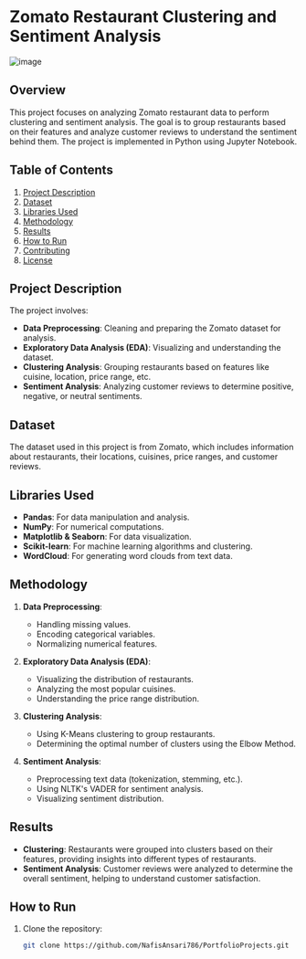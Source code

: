 # Zomato Restaurant Clustering and Sentiment Analysis

![image](https://github.com/user-attachments/assets/22e18428-f745-4e31-933f-15b7b6e8cb0c)



## Overview
This project focuses on analyzing Zomato restaurant data to perform clustering and sentiment analysis. The goal is to group restaurants based on their features and analyze customer reviews to understand the sentiment behind them. The project is implemented in Python using Jupyter Notebook.

## Table of Contents
1. [Project Description](#project-description)
2. [Dataset](#dataset)
3. [Libraries Used](#libraries-used)
4. [Methodology](#methodology)
5. [Results](#results)
6. [How to Run](#how-to-run)
7. [Contributing](#contributing)
8. [License](#license)

## Project Description
The project involves:
- **Data Preprocessing**: Cleaning and preparing the Zomato dataset for analysis.
- **Exploratory Data Analysis (EDA)**: Visualizing and understanding the dataset.
- **Clustering Analysis**: Grouping restaurants based on features like cuisine, location, price range, etc.
- **Sentiment Analysis**: Analyzing customer reviews to determine positive, negative, or neutral sentiments.

## Dataset
The dataset used in this project is from Zomato, which includes information about restaurants, their locations, cuisines, price ranges, and customer reviews.

## Libraries Used
- **Pandas**: For data manipulation and analysis.
- **NumPy**: For numerical computations.
- **Matplotlib & Seaborn**: For data visualization.
- **Scikit-learn**: For machine learning algorithms and clustering.
- **WordCloud**: For generating word clouds from text data.

## Methodology
1. **Data Preprocessing**:
   - Handling missing values.
   - Encoding categorical variables.
   - Normalizing numerical features.

2. **Exploratory Data Analysis (EDA)**:
   - Visualizing the distribution of restaurants.
   - Analyzing the most popular cuisines.
   - Understanding the price range distribution.

3. **Clustering Analysis**:
   - Using K-Means clustering to group restaurants.
   - Determining the optimal number of clusters using the Elbow Method.

4. **Sentiment Analysis**:
   - Preprocessing text data (tokenization, stemming, etc.).
   - Using NLTK's VADER for sentiment analysis.
   - Visualizing sentiment distribution.

## Results
- **Clustering**: Restaurants were grouped into clusters based on their features, providing insights into different types of restaurants.
- **Sentiment Analysis**: Customer reviews were analyzed to determine the overall sentiment, helping to understand customer satisfaction.

## How to Run
1. Clone the repository:
   ```bash
   git clone https://github.com/NafisAnsari786/PortfolioProjects.git
